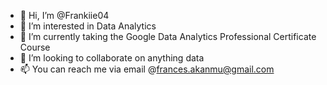 - 👋 Hi, I’m @Frankiie04
- 👀 I’m interested in Data Analytics
- 🌱 I’m currently taking the Google Data Analytics Professional Certificate Course
- 💞️ I’m looking to collaborate on anything data
- 📫 You can reach me via email @frances.akanmu@gmail.com

<!---
Frankiie04/Frankiie04 is a ✨ special ✨ repository because its `README.md` (this file) appears on your GitHub profile.
You can click the Preview link to take a look at your changes.
--->
